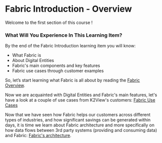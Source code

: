 # Fabric Introduction - Overview

Welcome to the first section of this course !

 

### What Will You Experience In This Learning Item?

By the end of the Fabric Introduction learning item you will know:

- What Fabric is
- About Digital Entities
- Fabric's main components and key features
- Fabric use cases through customer examples



So, let’s start learning what Fabric is all about by reading the [Fabric Overview](/articles/01_fabric_overview/01_what%20is%20fabric.md).

Now we are acquainted with Digital Entities and Fabric's main features, let's have a look at a couple of use cases from K2View's customers: [Fabric Use Cases](/academy/Training_Level_1/01_Fabric_Introduction/1_5_Fabric_UseCases.md)



Now that we have seen how Fabric helps our customers across different types of industries, and how significant savings can be generated within days, it is time we learn about Fabric architecture and more specifically on how data flows between 3rd party systems (providing and consuming data) and Fabric: [Fabric's architecture](/academy/Training_Level_1/02_Fabric_Architecture/2_1_FabricArchitectureOverview.md).

